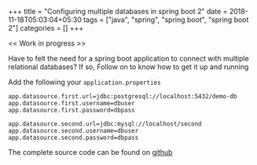 +++
title = "Configuring multiple databases in spring boot 2"
date = 2018-11-18T05:03:04+05:30
tags = ["java", "spring", "spring boot", "spring boot 2"]
categories = []
+++

<< Work in progress >>


Have to felt the need for a spring boot application to connect with multiple relational databases?
If so, Follow on to know how to get it up and running



Add the following your `application.properties`

```properties
app.datasource.first.url=jdbc:postgresql://localhost:5432/demo-db
app.datasource.first.username=dbuser
app.datasource.first.password=dbpass

app.datasource.second.url=jdbc:mysql://localhost/second
app.datasource.second.username=dbuser
app.datasource.second.password=dbpass
```



The complete source code can be found on [github](https://github.com/kishaningithub/spring-boot-2-multiple-datasources)